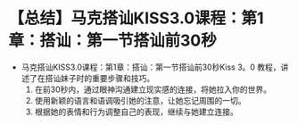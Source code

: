 # 【总结】马克搭讪KISS3.0课程：第1章：搭讪：第一节搭讪前30秒

-   马克搭讪KISS3.0课程：第1章：搭讪：第一节搭讪前30秒Kiss 3。0 教程，讲述了在搭讪妹子时的重要步骤和技巧。
    1.  在前30秒内，通过眼神沟通建立现实感的连接，将她拉入你的世界。
    2.  使用新颖的语言和语调吸引她的注意，让她忘记周围的一切。
    3.  根据她的表情和行为调整自己的表现，继续与她建立连接。